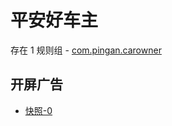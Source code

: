 # 平安好车主

存在 1 规则组 - [com.pingan.carowner](/src/apps/com.pingan.carowner.ts)

## 开屏广告

- [快照-0](https://gkd-kit.gitee.io/import/12727845)
